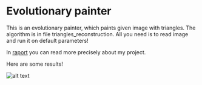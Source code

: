 
# Evolutionary painter

This is an evolutionary painter, which paints given image with triangles.
The algorithm is in file triangles_reconstruction. All you need is to read image and run it on default parameters!

In [raport](https://github.com/happypio/Tennis_Odds_Prediction_Project) you can read more precisely about my project. 

Here are some results!

![alt text](https://github.com/happypio/[reponame]/blob/[branch]/image.jpg?raw=true)
